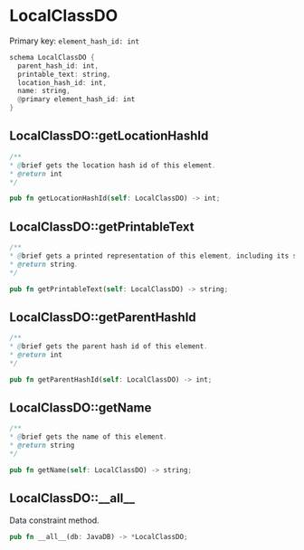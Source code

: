 # LocalClassDO

Primary key: `element_hash_id: int`

```rust
schema LocalClassDO {
  parent_hash_id: int,
  printable_text: string,
  location_hash_id: int,
  name: string,
  @primary element_hash_id: int
}
```
## LocalClassDO::getLocationHashId

```java
/**
* @brief gets the location hash id of this element.
* @return int
*/
```
```rust
pub fn getLocationHashId(self: LocalClassDO) -> int;
```
## LocalClassDO::getPrintableText

```java
/**
* @brief gets a printed representation of this element, including its structure where applicable.
* @return string.
*/
```
```rust
pub fn getPrintableText(self: LocalClassDO) -> string;
```
## LocalClassDO::getParentHashId

```java
/**
* @brief gets the parent hash id of this element.
* @return int
*/
```
```rust
pub fn getParentHashId(self: LocalClassDO) -> int;
```
## LocalClassDO::getName

```java
/**
* @brief gets the name of this element.
* @return string
*/
```
```rust
pub fn getName(self: LocalClassDO) -> string;
```
## LocalClassDO::\_\_all\_\_

Data constraint method.

```rust
pub fn __all__(db: JavaDB) -> *LocalClassDO;
```
